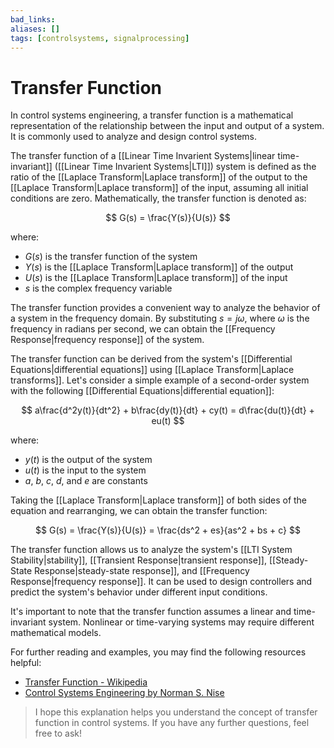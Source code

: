 ```yaml
---
bad_links: 
aliases: []
tags: [controlsystems, signalprocessing]
---
```

# Transfer Function

In control systems engineering, a transfer function is a mathematical representation of the relationship between the input and output of a system. It is commonly used to analyze and design control systems.

The transfer function of a [[Linear Time Invarient Systems|linear time-invariant]] ([[Linear Time Invarient Systems|LTI]]) system is defined as the ratio of the [[Laplace Transform|Laplace transform]] of the output to the [[Laplace Transform|Laplace transform]] of the input, assuming all initial conditions are zero. Mathematically, the transfer function is denoted as:

$$
G(s) = \frac{Y(s)}{U(s)}
$$

where:
- $G(s)$ is the transfer function of the system
- $Y(s)$ is the [[Laplace Transform|Laplace transform]] of the output
- $U(s)$ is the [[Laplace Transform|Laplace transform]] of the input
- $s$ is the complex frequency variable

The transfer function provides a convenient way to analyze the behavior of a system in the frequency domain. By substituting $s = j\omega$, where $\omega$ is the frequency in radians per second, we can obtain the [[Frequency Response|frequency response]] of the system.

The transfer function can be derived from the system's [[Differential Equations|differential equations]] using [[Laplace Transform|Laplace transforms]]. Let's consider a simple example of a second-order system with the following [[Differential Equations|differential equation]]:

$$
a\frac{d^2y(t)}{dt^2} + b\frac{dy(t)}{dt} + cy(t) = d\frac{du(t)}{dt} + eu(t)
$$

where:
- $y(t)$ is the output of the system
- $u(t)$ is the input to the system
- $a$, $b$, $c$, $d$, and $e$ are constants

Taking the [[Laplace Transform|Laplace transform]] of both sides of the equation and rearranging, we can obtain the transfer function:

$$
G(s) = \frac{Y(s)}{U(s)} = \frac{ds^2 + es}{as^2 + bs + c}
$$

The transfer function allows us to analyze the system's [[LTI System Stability|stability]], [[Transient Response|transient response]], [[Steady-State Response|steady-state response]], and [[Frequency Response|frequency response]]. It can be used to design controllers and predict the system's behavior under different input conditions.

It's important to note that the transfer function assumes a linear and time-invariant system. Nonlinear or time-varying systems may require different mathematical models.

For further reading and examples, you may find the following resources helpful:
- [Transfer Function - Wikipedia](https://en.wikipedia.org/wiki/Transfer_function)
- [Control Systems Engineering by Norman S. Nise](https://www.amazon.com/Control-Systems-Engineering-Norman-Nise/dp/1118170512)

> I hope this explanation helps you understand the concept of transfer function in control systems. If you have any further questions, feel free to ask!